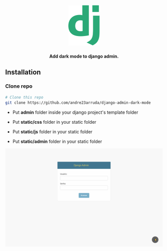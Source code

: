 <h1 align="center">
    <img alt="Django" title="Harpia" src="images/django.svg" width="100px" />
</h1>

<h4 align="center">
  	Add dark mode to django admin.
</h4>

## Installation

### Clone repo
```sh
# Clone this repo
git clone https://github.com/andre23arruda/django-admin-dark-mode

```

- Put __admin__ folder inside your django project's template folder

- Put __static/css__ folder in your static folder

- Put __static/js__ folder in your static folder

- Put __static/admin__ folder in your static folder


<div align="center">
    <img alt="Home" title="Home" src="images/django-admin.gif?raw=true" width="800px" />
</div>